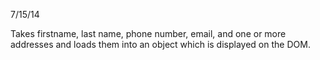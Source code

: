 7/15/14


Takes firstname, last name, phone number, email, and one or more addresses and loads them into an object which is displayed on the DOM.
